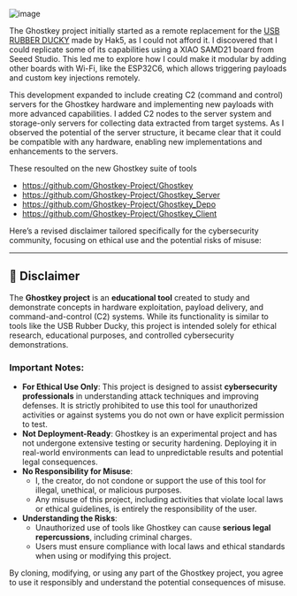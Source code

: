 ![image](https://github.com/user-attachments/assets/55fba3c8-7398-4c51-9b31-5ccd9eb6b09e)

The Ghostkey project initially started as a remote replacement for the [USB RUBBER DUCKY](https://shop.hak5.org/products/usb-rubber-ducky) made by Hak5, as I could not afford it. I discovered that I could replicate some of its capabilities using a XIAO SAMD21 board from Seeed Studio. This led me to explore how I could make it modular by adding other boards with Wi-Fi, like the ESP32C6, which allows triggering payloads and custom key injections remotely.

This development expanded to include creating C2 (command and control) servers for the Ghostkey hardware and implementing new payloads with more advanced capabilities. I added C2 nodes to the server system and storage-only servers for collecting data extracted from target systems. As I observed the potential of the server structure, it became clear that it could be compatible with any hardware, enabling new implementations and enhancements to the servers.

These resoulted on the new Ghostkey suite of tools
- https://github.com/Ghostkey-Project/Ghostkey
- https://github.com/Ghostkey-Project/Ghostkey_Server
- https://github.com/Ghostkey-Project/Ghostkey_Depo
- https://github.com/Ghostkey-Project/Ghostkey_Client

Here’s a revised disclaimer tailored specifically for the cybersecurity community, focusing on ethical use and the potential risks of misuse:

---

## 🚨 Disclaimer

The **Ghostkey project** is an **educational tool** created to study and demonstrate concepts in hardware exploitation, payload delivery, and command-and-control (C2) systems. While its functionality is similar to tools like the USB Rubber Ducky, this project is intended solely for ethical research, educational purposes, and controlled cybersecurity demonstrations.

### Important Notes:
- **For Ethical Use Only**: This project is designed to assist **cybersecurity professionals** in understanding attack techniques and improving defenses. It is strictly prohibited to use this tool for unauthorized activities or against systems you do not own or have explicit permission to test.
- **Not Deployment-Ready**: Ghostkey is an experimental project and has not undergone extensive testing or security hardening. Deploying it in real-world environments can lead to unpredictable results and potential legal consequences.
- **No Responsibility for Misuse**: 
  - I, the creator, do not condone or support the use of this tool for illegal, unethical, or malicious purposes.
  - Any misuse of this project, including activities that violate local laws or ethical guidelines, is entirely the responsibility of the user.
- **Understanding the Risks**: 
  - Unauthorized use of tools like Ghostkey can cause **serious legal repercussions**, including criminal charges.
  - Users must ensure compliance with local laws and ethical standards when using or modifying this project.

By cloning, modifying, or using any part of the Ghostkey project, you agree to use it responsibly and understand the potential consequences of misuse.
